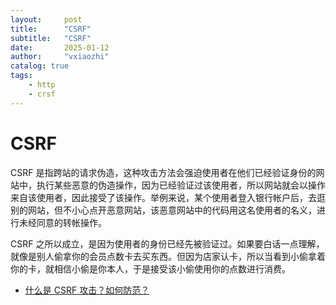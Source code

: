 ```yaml
---
layout:     post
title:      "CSRF"
subtitle:   "CSRF"
date:       2025-01-12
author:     "vxiaozhi"
catalog: true
tags:
    - http
    - crsf
---
```



# CSRF

CSRF 是指跨站的请求伪造，这种攻击方法会强迫使用者在他们已经验证身份的网站中，执行某些恶意的伪造操作，因为已经验证过该使用者，所以网站就会以操作来自该使用者，因此接受了该操作。举例来说，某个使用者登入银行帐户后，去逛别的网站，但不小心点开恶意网站，该恶意网站中的代码用这名使用者的名义，进行未经同意的转帐操作。

CSRF 之所以成立，是因为使用者的身份已经先被验证过。如果要白话一点理解，就像是别人偷拿你的会员点数卡去买东西。但因为店家认卡，所以当看到小偷拿着你的卡，就相信小偷是你本人，于是接受该小偷使用你的点数进行消费。

- [什么是 CSRF 攻击？如何防范？](https://www.explainthis.io/zh-hans/swe/what-is-csrf)


